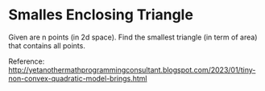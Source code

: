 # Smalles Enclosing Triangle

Given are n points (in 2d space).
Find the smallest triangle (in term of area) that contains all points.

Reference:
http://yetanothermathprogrammingconsultant.blogspot.com/2023/01/tiny-non-convex-quadratic-model-brings.html